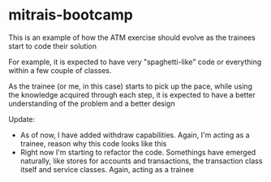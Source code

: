 # mitrais-bootcamp

This is an example of how the ATM exercise should evolve as the trainees start to code their solution

For example, it is expected to have very "spaghetti-like" code or everything within a few couple of classes.

As the trainee (or me, in this case) starts to pick up the pace, while using the knowledge acquired through each step, it is expected to have a better understanding of the problem and a better design

Update:

- As of now, I have added withdraw capabilities. Again, I'm acting as a trainee, reason why this code looks like this
- Right now I'm starting to refactor the code. Somethings have emerged naturally, like stores for accounts and transactions, the transaction class itself and service classes. Again, acting as a trainee

